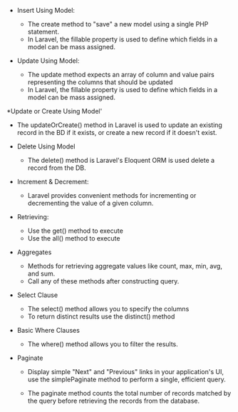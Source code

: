 * Insert Using Model:
   - The create method to "save" a new model using a single PHP statement.
   - In Laravel, the fillable property is used to define which fields in a model can be mass assigned.

* Update Using Model:
   - The update method expects an array of column and value pairs representing the columns that should be updated
   - In Laravel, the fillable property is used to define which fields in a model can be mass assigned.

*Update or Create Using Model'
   - The updateOrCreate() method in Laravel is used to update an existing record in the BD if
     it exists, or create a new record if it doesn't exist.

* Delete Using Model
   - The delete() method is Laravel's Eloquent ORM is used delete a record from the DB.

* Increment & Decrement:
   - Laravel provides convenient methods for incrementing or decrementing the value of a given column.

* Retrieving: 
   - Use the get() method to execute
   - Use the all() method to execute

* Aggregates
   - Methods for retrieving aggregate values like count, max, min, avg, and sum.
   - Call any of these methods after constructing query.

* Select Clause
   - The select() method allows you to specify the columns
   - To return distinct results use the distinct() method

* Basic Where Clauses
   - The where() method allows you to filter the results.

* Paginate
   - Display simple "Next" and "Previous" links in your application's UI, use the 
   simplePaginate method to perform a single, efficient query.

   - The paginate method counts the total number of records matched by the query 
   before retrieving the records from the database.